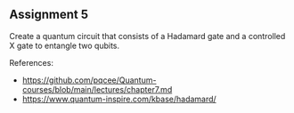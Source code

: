## Assignment 5

Create a quantum circuit that consists of a Hadamard gate and a controlled X gate to entangle two qubits.

References:

- https://github.com/pqcee/Quantum-courses/blob/main/lectures/chapter7.md
- https://www.quantum-inspire.com/kbase/hadamard/
